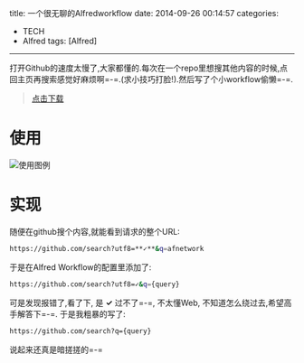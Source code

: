 title: 一个很无聊的Alfredworkflow
date: 2014-09-26 00:14:57
categories:
- TECH
- Alfred
tags: [Alfred]
---
打开Github的速度太慢了,大家都懂的.每次在一个repo里想搜其他内容的时候,点回主页再搜索感觉好麻烦啊=-=.(求小技巧打脸!).然后写了个小workflow偷懒=-=.

> [点击下载](http://vtypecho.qiniudn.com/Github.alfredworkflow)

# 使用
![使用图例](http://vtypecho.qiniudn.com/workflow_github.jpg)

# 实现
随便在github搜个内容,就能看到请求的整个URL:

```sh
https://github.com/search?utf8=**✓**&q=afnetwork
```

于是在Alfred Workflow的配置里添加了:

```sh
https://github.com/search?utf8=✓&q={query}
```

可是发现报错了,看了下, 是 **✓** 过不了=-=, 不太懂Web, 不知道怎么绕过去,希望高手解答下=-=.
于是我粗暴的写了:

```sh
https://github.com/search?q={query}
```

说起来还真是暗搓搓的=-=
